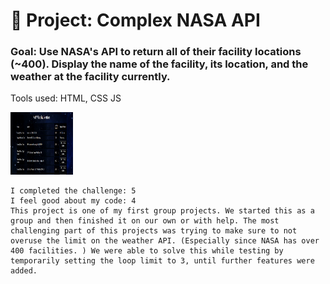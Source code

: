# 🚀 Project: Complex NASA API

### Goal: Use NASA's API to return all of their facility locations (~400). Display the name of the facility, its location, and the weather at the facility currently.

Tools used: HTML, CSS JS


<img src="/img/screenshot.PNG" alt="Nasa" style="height: 100px; width:100px;"/>

```
I completed the challenge: 5
I feel good about my code: 4
This project is one of my first group projects. We started this as a group and then finished it on our own or with help. The most challenging part of this projects was trying to make sure to not overuse the limit on the weather API. (Especially since NASA has over 400 facilities. ) We were able to solve this while testing by temporarily setting the loop limit to 3, until further features were added.
```

